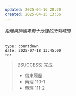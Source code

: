 ```yaml
---
updated: 2025-04-16 20:20
created: 2025-04-15 13:56
---
```

###### 距離藥師國考前十分鐘的所剩時間
```widgets
type: countdown
date: 2025-07-18 13:45:00
to:
```


> [!SUCCESS] 完成
>- 信東履歷
>- 藥理 110-1
>- 藥理 111-2
